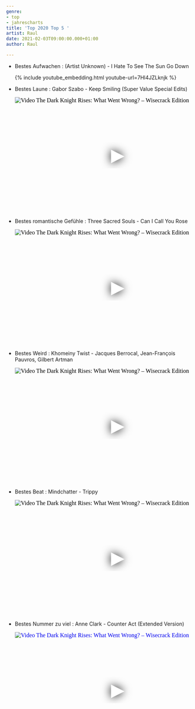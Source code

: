 ```yaml
---
genre:
- top
- jahrescharts
title: 'Top 2020 Top 5 '
artist: Raul
date: 2021-02-03T09:00:00.000+01:00
author: Raul

---
```

<ul>
<li>
<p class="list-headline">Bestes Aufwachen : (Artist Unknown) - I Hate To See The Sun Go Down</p>

{% include youtube_embedding.html youtube-url=7Hl4JZLknjk %}

</li>

<li>
<p class="list-headline">Bestes Laune : Gabor Szabo - Keep Smiling (Super Value Special Edits)</p>
<div class="video-container ">
<iframe 
    width="560"
    height="315"
    src="https://www.youtube.com/embed/SSVehaXqGMM"
    srcdoc="<style>*{padding:0;margin:0;overflow:hidden}html,body{height:100%}img,span{position:absolute;width:100%;top:0;bottom:0;margin:auto}span{height:1.5em;text-align:center;font:48px/1.5 sans-serif;color:white;text-shadow:0 0 0.5em black}</style><ahref=https://www.youtube.com/embed/SSVehaXqGMM?autoplay=1><img src=https://img.youtube.com/vi/SSVehaXqGMM/hqdefault.jpg alt='Video The Dark Knight Rises: What Went Wrong? – Wisecrack Edition'><span>▶</span></a>"
    frameborder="0"
    allow="accelerometer; autoplay; encrypted-media; gyroscope; picture-in-picture"
    allowfullscreen
></iframe>
</div>
</li>

<li>
<p class="list-headline">Bestes romantische Gefühle : Three Sacred Souls - Can I Call You Rose</p>
<div class="video-container ">
<iframe 
    width="560"
    height="315"
    src="https://www.youtube.com/embed/tpbcbj0bR5o"
    srcdoc="<style>*{padding:0;margin:0;overflow:hidden}html,body{height:100%}img,span{position:absolute;width:100%;top:0;bottom:0;margin:auto}span{height:1.5em;text-align:center;font:48px/1.5 sans-serif;color:white;text-shadow:0 0 0.5em black}</style><ahref=https://www.youtube.com/embed/tpbcbj0bR5o?autoplay=1><img src=https://img.youtube.com/vi/tpbcbj0bR5o/hqdefault.jpg alt='Video The Dark Knight Rises: What Went Wrong? – Wisecrack Edition'><span>▶</span></a>"
    frameborder="0"
    allow="accelerometer; autoplay; encrypted-media; gyroscope; picture-in-picture"
    allowfullscreen
></iframe>
</div>
</li>

<li>
<p class="list-headline">Bestes Weird : Khomeiny Twist - Jacques Berrocal, Jean-François Pauvros, Gilbert Artman</p>
<div class="video-container ">
<iframe 
    width="560"
    height="315"
    src="https://www.youtube.com/embed/ThSSD-32wQc"
    srcdoc="<style>*{padding:0;margin:0;overflow:hidden}html,body{height:100%}img,span{position:absolute;width:100%;top:0;bottom:0;margin:auto}span{height:1.5em;text-align:center;font:48px/1.5 sans-serif;color:white;text-shadow:0 0 0.5em black}</style><ahref=https://www.youtube.com/embed/ThSSD-32wQc?autoplay=1><img src=https://img.youtube.com/vi/ThSSD-32wQc/hqdefault.jpg alt='Video The Dark Knight Rises: What Went Wrong? – Wisecrack Edition'><span>▶</span></a>"
    frameborder="0" 
    allow="accelerometer; autoplay; encrypted-media; gyroscope; picture-in-picture"
    allowfullscreen
></iframe>
</div>
</li>

<li>
<p class="list-headline">Bestes Beat : Mindchatter - Trippy</p>
<div class="video-container ">
<iframe
    width="560"
    height="315"
    src="https://www.youtube.com/embed/MF-SkM7DGGE"
    srcdoc="<style>*{padding:0;margin:0;overflow:hidden}html,body{height:100%}img,span{position:absolute;width:100%;top:0;bottom:0;margin:auto}span{height:1.5em;text-align:center;font:48px/1.5 sans-serif;color:white;text-shadow:0 0 0.5em black}</style><ahref=https://www.youtube.com/embed/MF-SkM7DGGE?autoplay=1><img src=https://img.youtube.com/vi/MF-SkM7DGGE/hqdefault.jpg alt='Video The Dark Knight Rises: What Went Wrong? – Wisecrack Edition'><span>▶</span></a>"
    frameborder="0"
    allow="accelerometer; autoplay; encrypted-media; gyroscope; picture-in-picture"
    allowfullscreen
></iframe>
</div>
</li>
        
<li>
<p class="list-headline">Bestes Nummer zu viel : Anne Clark - Counter Act (Extended Version)</p>
<div class="video-container ">
<iframe 
    width="560"
    height="315"
    src="https://www.youtube.com/embed/4e2MmrCy8mE"
    srcdoc="<style>*{padding:0;margin:0;overflow:hidden}html,body{height:100%}img,span{position:absolute;width:100%;top:0;bottom:0;margin:auto}span{height:1.5em;text-align:center;font:48px/1.5 sans-serif;color:white;text-shadow:0 0 0.5em black}</style><a href=https://www.youtube.com/embed/4e2MmrCy8mE?autoplay=1><img src=https://img.youtube.com/vi/4e2MmrCy8mE/hqdefault.jpg alt='Video The Dark Knight Rises: What Went Wrong? – Wisecrack Edition'><span>▶</span></a>" 
    frameborder="0"
    allow="accelerometer; autoplay; encrypted-media; gyroscope; picture-in-picture"
    allowfullscreen
></iframe>
</div>

</li>
</ul>